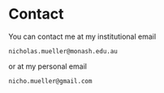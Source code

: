 # Contact

You can contact me at my institutional email

```
nicholas.mueller@monash.edu.au
```

or at my personal email 

```
nicho.mueller@gmail.com
```